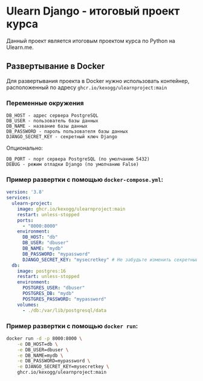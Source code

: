#  Ulearn Django - итоговый проект курса
Данный проект является итоговым проектом курса по Python на Ulearn.me.

## Развертывание в Docker
Для развертывания проекта в Docker нужно использовать контейнер, расположенный по адресу `ghcr.io/kexogg/ulearnproject:main`
### Переменные окружения
```
DB_HOST - адрес сервера PostgreSQL
DB_USER - пользователь базы данных
DB_NAME - название базы данных
DB_PASSWORD - пароль пользователя базы данных
DJANGO_SECRET_KEY - секретный ключ Django
```
Опционально:
```
DB_PORT - порт сервера PostgreSQL (по умолчанию 5432)
DEBUG - режим отладки Django (по умолчанию False)
```
### Пример развертки с помощью `docker-compose.yml`:
```yaml
version: '3.8'
services:
  ulearn-project:
    image: ghcr.io/kexogg/ulearnproject:main
    restart: unless-stopped
    ports:
      - "8000:8000"
    environment:
      DB_HOST: "db"
      DB_USER: "dbuser"
      DB_NAME: "mydb"
      DB_PASSWORD: "mypassword"
      DJANGO_SECRET_KEY: "mysecretkey" # Не забудьте изменить секретный ключ!
  db:
    image: postgres:16
    restart: unless-stopped
    environment:
      POSTGRES_USER: "dbuser"
      POSTGRES_DB: "mydb"
      POSTGRES_PASSWORD: "mypassword"
    volumes:
      - ./db:/var/lib/postgresql/data
```
### Пример развертки с помощью `docker run`:
```bash
docker run -d -p 8000:8000 \
    -e DB_HOST=db \
    -e DB_USER=dbuser \
    -e DB_NAME=mydb \
    -e DB_PASSWORD=mypassword \
    -e DJANGO_SECRET_KEY=mysecretkey \ 
    ghcr.io/kexogg/ulearnproject:main
```
